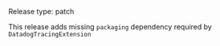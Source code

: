 Release type: patch

This release adds missing `packaging` dependency required by `DatadogTracingExtension`
